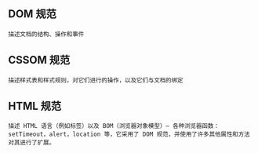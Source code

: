 
## DOM 规范
    描述文档的结构、操作和事件


## CSSOM 规范
    描述样式表和样式规则，对它们进行的操作，以及它们与文档的绑定


## HTML 规范
    描述 HTML 语言（例如标签）以及 BOM（浏览器对象模型）— 各种浏览器函数：setTimeout，alert，location 等，它采用了 DOM 规范，并使用了许多其他属性和方法对其进行了扩展。 